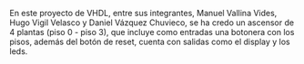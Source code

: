 En este proyecto de VHDL, entre sus integrantes, Manuel Vallina Vides, Hugo Vigil Velasco y Daniel Vázquez Chuvieco, se ha credo un ascensor de 4 plantas (piso 0 - piso 3), que incluye como entradas una botonera con los pisos, además del botón de reset, cuenta con salidas como el display y los leds.
